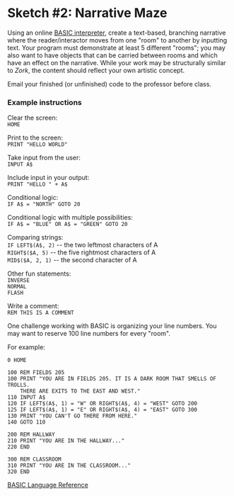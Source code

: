 # Sketch #2: Narrative Maze

Using an online [BASIC interpreter](https://www.calormen.com/jsbasic/), create a text-based, branching narrative where the reader/interactor moves from one "room" to another by inputting text. Your program must demonstrate at least 5 different "rooms"; you may also want to have objects that can be carried between rooms and which have an effect on the narrative. While your work may be structurally similar to _Zork_, the content should reflect your own artistic concept.

Email your finished (or unfinished) code to the professor before class.

### Example instructions

Clear the screen:  
`HOME`  

Print to the screen:  
`PRINT "HELLO WORLD"`  

Take input from the user:  
`INPUT A$`  

Include input in your output:  
`PRINT "HELLO " + A$`  

Conditional logic:  
`IF A$ = "NORTH" GOTO 20`  

Conditional logic with multiple possibilities:  
`IF A$ = "BLUE" OR A$ = "GREEN" GOTO 20`

Comparing strings:  
`IF LEFT$(A$, 2)` -- the two leftmost characters of A  
`RIGHT$($A, 5)` -- the five rightmost characters of A  
`MID$($A, 2, 1)` -- the second character of A  

Other fun statements:  
`INVERSE`  
`NORMAL`  
`FLASH`  

Write a comment:  
`REM THIS IS A COMMENT`


One challenge working with BASIC is organizing your line numbers. You may want to reserve 100 line numbers for every "room". 

For example:
```
0 HOME

100 REM FIELDS 205
100 PRINT "YOU ARE IN FIELDS 205. IT IS A DARK ROOM THAT SMELLS OF TROLLS. 
    THERE ARE EXITS TO THE EAST AND WEST."
110 INPUT A$
120 IF LEFT$(A$, 1) = "W" OR RIGHT$(A$, 4) = "WEST" GOTO 200
125 IF LEFT$(A$, 1) = "E" OR RIGHT$(A$, 4) = "EAST" GOTO 300
130 PRINT "YOU CAN'T GO THERE FROM HERE."
140 GOTO 110

200 REM HALLWAY
210 PRINT "YOU ARE IN THE HALLWAY..."
220 END

300 REM CLASSROOM
310 PRINT "YOU ARE IN THE CLASSROOM..."
320 END
```


[BASIC Language Reference](https://www.apple.asimov.net/documentation/programming/basic/Applesoft%20BASIC%20Quick%20Reference%20Guide.pdf)



